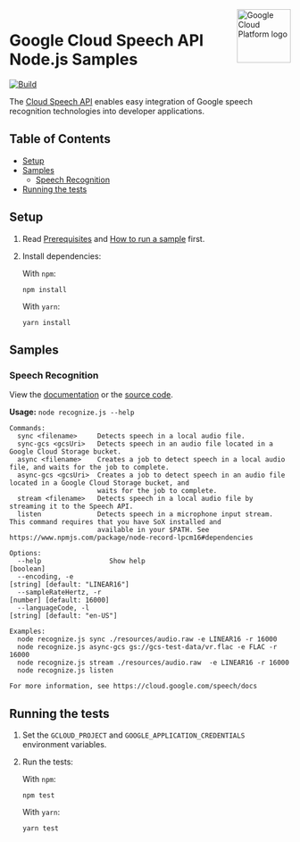<img src="https://avatars2.githubusercontent.com/u/2810941?v=3&s=96" alt="Google Cloud Platform logo" title="Google Cloud Platform" align="right" height="96" width="96"/>

# Google Cloud Speech API Node.js Samples

[![Build](https://storage.googleapis.com/cloud-docs-samples-badges/GoogleCloudPlatform/nodejs-docs-samples/nodejs-docs-samples-speech.svg)]()

The [Cloud Speech API](https://cloud.google.com/speech/docs) enables easy integration of Google speech recognition technologies into developer applications.

## Table of Contents

* [Setup](#setup)
* [Samples](#samples)
  * [Speech Recognition](#speech-recognition)
* [Running the tests](#running-the-tests)

## Setup

1.  Read [Prerequisites][prereq] and [How to run a sample][run] first.
1.  Install dependencies:

    With `npm`:

        npm install

    With `yarn`:

        yarn install

[prereq]: ../README.md#prerequisites
[run]: ../README.md#how-to-run-a-sample

## Samples

### Speech Recognition


View the [documentation][recognize_0_docs] or the [source code][recognize_0_code].

__Usage:__ `node recognize.js --help`

```
Commands:
  sync <filename>     Detects speech in a local audio file.
  sync-gcs <gcsUri>   Detects speech in an audio file located in a Google Cloud Storage bucket.
  async <filename>    Creates a job to detect speech in a local audio file, and waits for the job to complete.
  async-gcs <gcsUri>  Creates a job to detect speech in an audio file located in a Google Cloud Storage bucket, and
                      waits for the job to complete.
  stream <filename>   Detects speech in a local audio file by streaming it to the Speech API.
  listen              Detects speech in a microphone input stream. This command requires that you have SoX installed and
                      available in your $PATH. See https://www.npmjs.com/package/node-record-lpcm16#dependencies

Options:
  --help                 Show help                                                                             [boolean]
  --encoding, -e                                                                          [string] [default: "LINEAR16"]
  --sampleRateHertz, -r                                                                        [number] [default: 16000]
  --languageCode, -l                                                                         [string] [default: "en-US"]

Examples:
  node recognize.js sync ./resources/audio.raw -e LINEAR16 -r 16000
  node recognize.js async-gcs gs://gcs-test-data/vr.flac -e FLAC -r 16000
  node recognize.js stream ./resources/audio.raw  -e LINEAR16 -r 16000
  node recognize.js listen

For more information, see https://cloud.google.com/speech/docs
```

[recognize_0_docs]: https://cloud.google.com/speech/docs
[recognize_0_code]: recognize.js

## Running the tests

1.  Set the `GCLOUD_PROJECT` and `GOOGLE_APPLICATION_CREDENTIALS` environment
    variables.

1.  Run the tests:

    With `npm`:

        npm test

    With `yarn`:

        yarn test
